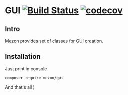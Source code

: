 # GUI [![Build Status](https://travis-ci.com/alexdodonov/mezon-gui.svg?branch=master)](https://travis-ci.com/alexdodonov/mezon-gui) [![codecov](https://codecov.io/gh/alexdodonov/mezon-gui/branch/master/graph/badge.svg)](https://codecov.io/gh/alexdodonov/mezon-gui)
## Intro

Mezon provides set of classes for GUI creation.

## Installation

Just print in console

```
composer require mezon/gui
```

And that's all )
